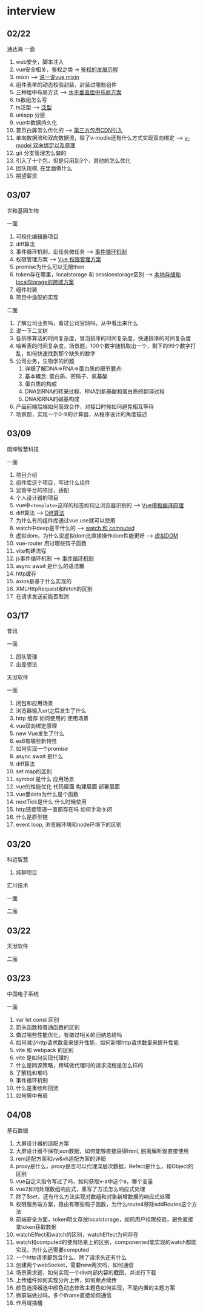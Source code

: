 # interview

## 02/22

通达海 一面

1. web安全，脚本注入
2. vue安全相关，鉴权之类  ->  [鉴权的发展历程](../work/authentication.md)
3. mixin  -->  [说一说vue mixin](../vue/mixin.md)
4. 组件表单的动态校验封装，封装过哪些组件
5. 三种居中布局方式  -->  [水平垂直居中布局方案](../css/index.md)
6. ts数组怎么写
7. ts泛型  -->  [泛型](../ts/index.md)
8. uniapp 分层
9. vue中数据持久化
10. 首页白屏怎么优化的  -->  [第三方包用CDN引入](../vite/index.md)
11. 单向数据流和双向数据流，除了v-modle还有什么方式实现双向绑定  -->  [v-model 双向绑定以及原理](../vue/v-model.md)
12. git 分支管理怎么做的
13. 引入了十个包，但是只用到3个，其他的怎么优化
14. 团队规模, 在里面做什么
15. 期望薪资

## 03/07

世和基因生物

一面

1. 可视化编辑器项目
2. diff算法
3. 事件循环机制，宏任务微任务  -->  [事件循环机制](../js/eventLoop.md)
4. 权限管理方案  -->  [Vue 权限管理方案](../work/permission.md)
5. promise为什么可以无限then
6. token存在哪里，localstorage 和 sessionstorage区别  -->  [本地存储和localStorage的跨域方案](../work/index.md)
7. 组件封装
8. 项目中适配的实现

二面

1. 了解公司业务吗，看过公司官网吗，从中看出来什么
2. 说一下二叉树
3. 各排序算法的时间复杂度，冒泡排序的时间复杂度，快速排序的时间复杂度
4. 哈希表的时间复杂度，场景题，100个数字随机取出一个，剩下的99个数字打乱，如何快速找到那个缺失的数字
5. 公司业务，生物学的问题
   1. 详细了解DNA=>RNA=>蛋白质的细节要点:
   2. 基本概念: 蛋白质、密码子、氨基酸
   3. 蛋白质的构成
   4. DNA到RNA的转录过程、RNA到氨基酸和蛋白质的翻译过程
   5. DNA和RNA的碱基构成
6. 产品前端后端如何高效合作，对接口时候如何避免相互等待
7. 场景题，实现一个0-9的计算器，从程序设计的角度描述

## 03/09

朗坤智慧科技

一面

1. 项目介绍
2. 组件库这个项目，写过什么组件
3. 监管平台的项目，适配
4. 个人设计器的项目
5. vue中`<template>`这样的标签如何让浏览器识别的  -->  [Vue模板编译原理](../vue/template.md)
6. diff算法  -->  [Diff算法](../vue/diff.md)
7. 为什么有的组件库通过vue.use就可以使用
8. watch中deep是干什么的  -->  [watch 和 computed](../vue/watch.md)
9. 虚拟dom，为什么说虚拟dom比直接操作dom性能更好  -->  [虚拟DOM](../vue/vnode.md)
10. vue-router 用过哪些钩子函数
11. vite构建流程
12. js事件循环机制  -->  [事件循环机制](../js/eventLoop.md)
13. async await 是什么的语法糖
14. http缓存
15. axios是基于什么实现的
16. XMLHttpRequest和fetch的区别
17. 在请求发送前能否取消

## 03/17

普讯

一面

1. 团队管理
2. 出差想法

天洑软件

一面

1. 闭包和应用场景
2. 浏览器输入url之后发生了什么
3. http 缓存 如何使用的 使用场景
4. vue双向绑定原理
5. new Vue发生了什么
6. es6有哪些新特性
7. 如何实现一个promise
8. async await 是什么
9. diff算法
10. set map的区别
11. symbol 是什么 应用场景
12. vue的性能优化 代码层面 构建层面 部署层面
13. vue里data为什么是个函数
14. nextTick是什么 什么时候使用
15. http链接管道一直都存在吗 如何手动关闭
16. 什么是原型链
17. event loop, 浏览器环境和node环境下的区别

## 03/20

科远智慧

1. 纯聊项目

汇川技术

一面

二面

## 03/22

天洑软件

二面

## 03/23

中国电子系统

一面

1. var let const 区别
2. 箭头函数和普通函数的区别
3. 做过哪些性能优化，有做过相关的归纳总结吗
4. 如何减少http请求数量来提升性能，如何新增http请求数量来提升性能
5. vite 和 webpack 的区别
6. vite 是如何实现代理的
7. 什么是同源策略，跨域做代理时的请求流程是怎么样的
8. 了解栈和堆吗
9. 事件循环机制
10. 什么是重绘和回流
11. 如何居中布局

## 04/08

基石数据

1. 大屏设计器的适配方案
2. 大屏设计器不保存json数据，如何能够直接获得html, 脱离解析器直接使用
3. rem适配方案和vw&vh适配方案的详细
4. proxy是什么，proxy是否可以代理深层次数据，Refect是什么，和Object的区别
5. vue自定义指令写过了吗，如何获取v-a中这个a，哪个变量
6. vue2如何处理数组响应式，重写了方法怎么响应式处理
7. 除了$set，还有什么方法实现对数组和对象新增数据的响应式处理
8. 权限服务端方案，路由有哪些钩子函数，为什么route4移除addRoutes这个方法
9. 前端安全方面，token明文存放localstorage，如何用户权限校验，避免直接拿token获取数据
10. watchEffect和watch的区别，watchEffect为何存在
11. watch和computed的使用场景上的区别，componented能实现的watch都能实现，为什么还需要computed
12. 一个http请求都包含什么，除了请求头还有什么
13. 创建两个webSocket，需要new两次吗，如何通信
14. 场景需求题，如何实现一个div内部内容的截图，并进行下载
15. 上传组件如何实现分片上传，如何断点续传
16. 颜色选择器选中颜色动态修改主题色如何实现，不是内置的主题方案
17. 微前端做过吗，多个iframe直接如何通信
18. 作用域插槽
